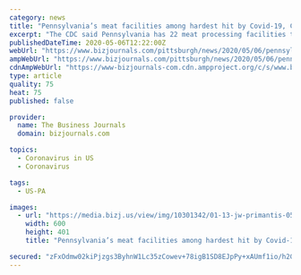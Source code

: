 ```yaml
---
category: news
title: "Pennsylvania’s meat facilities among hardest hit by Covid-19, CDC says"
excerpt: "The CDC said Pennsylvania has 22 meat processing facilities that are affected by the coronavirus and 858 workers have been sickened WPXI reports, more than any other state. Twelve positive coronavirus cases have been reported out of the Smithfield Plant in Arnold,"
publishedDateTime: 2020-05-06T12:22:00Z
webUrl: "https://www.bizjournals.com/pittsburgh/news/2020/05/06/pennsylvania-s-meat-facilities-among-hardist-hit.html"
ampWebUrl: "https://www.bizjournals.com/pittsburgh/news/2020/05/06/pennsylvania-s-meat-facilities-among-hardist-hit.amp.html"
cdnAmpWebUrl: "https://www-bizjournals-com.cdn.ampproject.org/c/s/www.bizjournals.com/pittsburgh/news/2020/05/06/pennsylvania-s-meat-facilities-among-hardist-hit.amp.html"
type: article
quality: 75
heat: 75
published: false

provider:
  name: The Business Journals
  domain: bizjournals.com

topics:
  - Coronavirus in US
  - Coronavirus

tags:
  - US-PA

images:
  - url: "https://media.bizj.us/view/img/10301342/01-13-jw-primantis-05*600xx2283-1526-113-0.jpg"
    width: 600
    height: 401
    title: "Pennsylvania’s meat facilities among hardest hit by Covid-19, CDC says"

secured: "zFxOdmw02kiPjzgs3ByhnW1Lc35zCowev+78igB1SD8EJpPy+xAUmf1io/h2G4otS8K3C3mR07acBKoxxMqKFuIDHzPHJiNFXcdhco5aYuysSweG+33e8853zMO5k+PsCnCSL2JhNY5jA40/8VM7f8q/MEYbw9m9fWzzBslUMWbRBm2y6iU7nc7Rp7LKF/Ab/Kz2MTufeSWMfH6lYeuY1wzaRSk3MStffQ92w7VYxN/MUhR5Pvy43YIupS6BUG+Ugxf5GBk6+hIx6UjNRD+M1ThAHIQQ1NF5q6CyOH5VWTQXMCBboB5CkPYxXspkkiZ7aSAx/NaAHmGJBVChy+iqKP21TA0A7SgQ/qqQzEfDqZQ+tyA6PHJc7teHpKbR/2/0ELTWN8DNWyM1XbO3UpVNBD9LaJ9Iap0tnej+kzBtttvW2CWqlhH3W3pA88MmOv1suBWr24HgIgJWQUtEnAeYM/gfvjXsMBmcEjq+1e+PzYU=;oiVE0EyYjqU6jc08b9tUpQ=="
---
```


